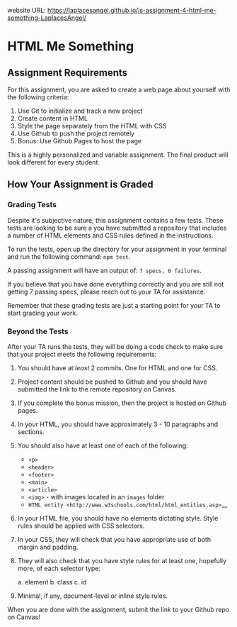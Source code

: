 website URL: https://laplacesangel.github.io/js-assignment-4-html-me-something-LaplacesAngel/

# HTML Me Something

## Assignment Requirements

For this assignment, you are asked to create a web page about yourself
with the following criteria:

1.  Use Git to initialize and track a new project
1.  Create content in HTML
1.  Style the page separately from the HTML with CSS
1.  Use Github to push the project remotely
1.  Bonus: Use Github Pages to host the page

This is a highly personalized and variable assignment. The final product
will look different for every student.

## How Your Assignment is Graded

### Grading Tests

Despite it's subjective nature, this assignment contains a few tests. These tests are looking to be sure a you have submitted a repository that includes a number of HTML elements and
CSS rules defined in the instructions.

To run the tests, open up the directory for your assignment in your terminal and run the following command: `npm test`.

A passing assignment will have an output of: `7 specs, 0 failures`.

If you believe that you have done everything correctly and you are still not getting 7 passing specs, please reach out to your TA for assistance.

Remember that these grading tests are just a starting point for your TA to start grading your work.

### Beyond the Tests

After your TA runs the tests, they will be doing a code check to make sure that your project meets the following requirements:

1. You should have at _least_ 2 commits. One for HTML and one for CSS.
1. Project content should be pushed to Github and you should have submitted the link to the remote repository on Canvas.
1. If you complete the bonus mission, then the project is hosted on Github pages.
1. In your HTML, you should have approximately 3 - 10 paragraphs and sections.
1. You should also have at least one of each of the following:

   - `<p>`
   - `<header>`
   - `<footer>`
   - `<main>`
   - `<article>`
   - `<img>` - with images located in an `images` folder
   - `HTML entity <http://www.w3schools.com/html/html_entities.asp>`\_\_

1. In your HTML file, you should have no elements dictating style. Style rules should be applied with CSS selectors.
1. In your CSS, they will check that you have appropriate use of both margin and padding.
1. They will also check that you have style rules for at least one, hopefully more, of each selector type:

   a. element
   b. class
   c. id

1. Minimal, if any, document-level or inline style rules.

When you are done with the assignment, submit the link to your Github repo on Canvas!
